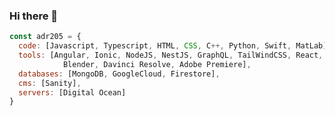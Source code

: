### Hi there 👋

```js
const adr205 = {
  code: [Javascript, Typescript, HTML, CSS, C++, Python, Swift, MatLab],
  tools: [Angular, Ionic, NodeJS, NestJS, GraphQL, TailWindCSS, React, VUE, Firebase, 
            Blender, Davinci Resolve, Adobe Premiere],
  databases: [MongoDB, GoogleCloud, Firestore],
  cms: [Sanity],
  servers: [Digital Ocean]
}
```


<!--
**Adr205/Adr205** is a ✨ _special_ ✨ repository because its `README.md` (this file) appears on your GitHub profile.

Here are some ideas to get you started:

- 🔭 I’m currently working on ...
- 🌱 I’m currently learning ...
- 👯 I’m looking to collaborate on ...
- 🤔 I’m looking for help with ...
- 💬 Ask me about ...
- 📫 How to reach me: ...
- 😄 Pronouns: ...
- ⚡ Fun fact: ...
-->

